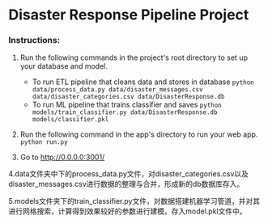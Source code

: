 # Disaster Response Pipeline Project

### Instructions:
1. Run the following commands in the project's root directory to set up your database and model.

    - To run ETL pipeline that cleans data and stores in database
        `python data/process_data.py data/disaster_messages.csv data/disaster_categories.csv data/DisasterResponse.db`
    - To run ML pipeline that trains classifier and saves
        `python models/train_classifier.py data/DisasterResponse.db models/classifier.pkl`

2. Run the following command in the app's directory to run your web app.
    `python run.py`

3. Go to http://0.0.0.0:3001/

4.data文件夹中下的process_data.py文件，对disaster_categories.csv以及disaster_messages.csv进行数据的整理与合并，形成新的db数据库存入。

5.models文件夹下的train_classifier.py文件，对数据搭建机器学习管道，并对其进行网格搜索，计算得到效果较好的参数进行建模。存入model.pkl文件中。